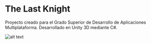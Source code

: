 # The Last Knight
Proyecto creado para el Grado Superior de Desarrollo de Aplicaciones Multiplataforma. Desarrollado en Unity 3D mediante C#.

![alt text](https://i.imgur.com/w5AJAgj.png)
